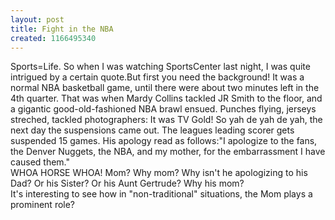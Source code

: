 ```yaml
---
layout: post
title: Fight in the NBA
created: 1166495340
---
```

<p>Sports=Life. So when I was watching SportsCenter last night, I was quite intrigued by a certain quote.But first you need the background! It was a normal NBA basketball game, until there were about two minutes left in the 4th quarter. That was when Mardy Collins tackled JR Smith to the floor, and a gigantic good-old-fashioned NBA brawl ensued. Punches flying, jerseys streched, tackled photographers: It was TV Gold! So yah de yah de yah, the next day the suspensions came out. The leagues leading scorer gets suspended 15 games. His apology read as follows:&quot;I apologize to the fans, the Denver Nuggets, the NBA, and my mother, for the embarrassment I have caused them.&quot;<br />
	WHOA HORSE WHOA! Mom? Why mom? Why isn&#39;t he apologizing to his Dad? Or his Sister? Or his Aunt Gertrude? Why his mom?<br />
	It&#39;s interesting to see how in &quot;non-traditional&quot; situations, the Mom plays a prominent role?&nbsp;</p>
